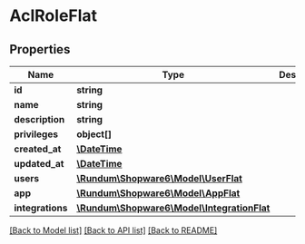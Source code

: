 # AclRoleFlat

## Properties
Name | Type | Description | Notes
------------ | ------------- | ------------- | -------------
**id** | **string** |  | [optional] 
**name** | **string** |  | 
**description** | **string** |  | [optional] 
**privileges** | **object[]** |  | 
**created_at** | [**\DateTime**](\DateTime.md) |  | 
**updated_at** | [**\DateTime**](\DateTime.md) |  | [optional] 
**users** | [**\Rundum\Shopware6\Model\UserFlat**](UserFlat.md) |  | [optional] 
**app** | [**\Rundum\Shopware6\Model\AppFlat**](AppFlat.md) |  | [optional] 
**integrations** | [**\Rundum\Shopware6\Model\IntegrationFlat**](IntegrationFlat.md) |  | [optional] 

[[Back to Model list]](../../README.md#documentation-for-models) [[Back to API list]](../../README.md#documentation-for-api-endpoints) [[Back to README]](../../README.md)

